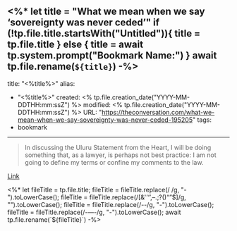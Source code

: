<%*
let title = "What we mean when we say ‘sovereignty was never ceded’"
if (!tp.file.title.startsWith("Untitled")){
	title = tp.file.title
} else {
	title = await tp.system.prompt("Bookmark Name:")
}
await tp.file.rename(`${title}`)
-%>
---
title: "<%title%>"
alias:
- "<%title%>"
created: <% tp.file.creation_date("YYYY-MM-DDTHH:mm:ssZ") %>
modified: <% tp.file.creation_date("YYYY-MM-DDTHH:mm:ssZ") %>
URL:  "https://theconversation.com/what-we-mean-when-we-say-sovereignty-was-never-ceded-195205"
tags:
- bookmark
---

> In discussing the Uluru Statement from the Heart, I will be doing something that, as a lawyer, is perhaps not best practice: I am not going to define my terms or confine my comments to the law.

[Link](https://theconversation.com/what-we-mean-when-we-say-sovereignty-was-never-ceded-195205)

<%*
let fileTitle = tp.file.title;
fileTitle = fileTitle.replace(/ /g, "-").toLowerCase();
fileTitle = fileTitle.replace(/[&'’‘’,–.;?()“”$]/g, "").toLowerCase();
fileTitle = fileTitle.replace(/--/g, "-").toLowerCase();
fileTitle = fileTitle.replace(/-—-/g, "-").toLowerCase();
await tp.file.rename(`${fileTitle}`)
-%>